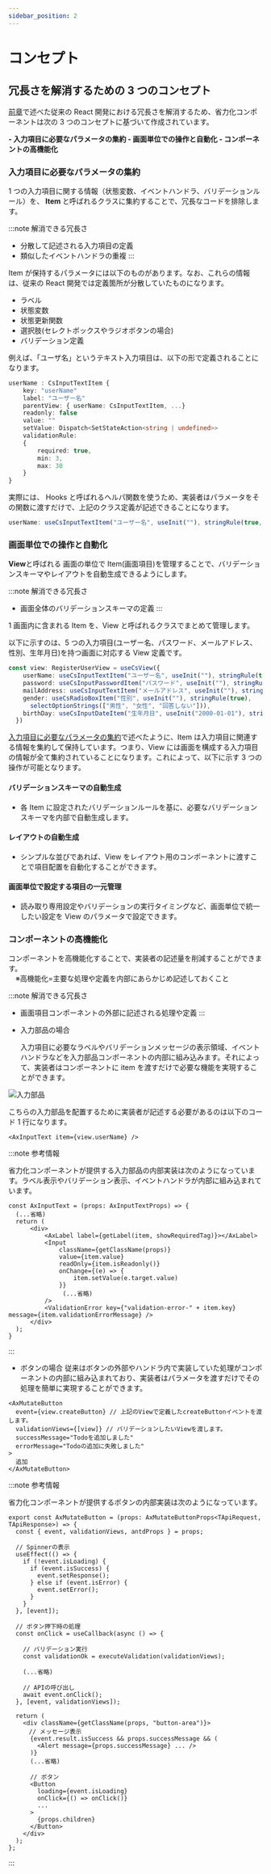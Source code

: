 ```yaml
---
sidebar_position: 2
---
```


# コンセプト

## 冗長さを解消するための 3 つのコンセプト

[前章](./motivation.md)で述べた従来の React 開発における冗長さを解消するため、省力化コンポーネントは次の 3 つのコンセプトに基づいて作成されています。

<strong>
- 入力項目に必要なパラメータの集約
- 画面単位での操作と自動化
- コンポーネントの高機能化
</strong>

### 入力項目に必要なパラメータの集約

1 つの入力項目に関する情報（状態変数、イベントハンドラ、バリデーションルール）を、<strong> Item </strong>と呼ばれるクラスに集約することで、冗長なコードを排除します。

:::note 解消できる冗長さ

- 分散して記述される入力項目の定義
- 類似したイベントハンドラの重複
  :::

Item が保持するパラメータには以下のものがあります。なお、これらの情報は、従来の React 開発では定義箇所が分散していたものになります。

- ラベル
- 状態変数
- 状態更新関数
- 選択肢(セレクトボックスやラジオボタンの場合)
- バリデーション定義

例えば、「ユーザ名」というテキスト入力項目は、以下の形で定義されることになります。

```Typescript
userName : CsInputTextItem {
    key: "userName"
    label: "ユーザー名"
    parentView: { userName: CsInputTextItem, ...}
    readonly: false
    value: ""
    setValue: Dispatch<SetStateAction<string | undefined>>
    validationRule:
    {
        required: true,
        min: 3,
        max: 30
    }
}
```

実際には、 Hooks と呼ばれるヘルパ関数を使うため、実装者はパラメータをその関数に渡すだけで、上記のクラス定義が記述できることになります。

```Typescript
userName: useCsInputTextItem("ユーザー名", useInit(""), stringRule(true, 3, 30))
```

### 画面単位での操作と自動化

<strong>View</strong>と呼ばれる 画面の単位で Item(画面項目)を管理することで、バリデーションスキーマやレイアウトを自動生成できるようにします。

:::note 解消できる冗長さ

- 画面全体のバリデーションスキーマの定義
  :::

1 画面内に含まれる Item を、View と呼ばれるクラスでまとめて管理します。

以下に示すのは、5 つの入力項目(ユーザー名、パスワード、メールアドレス、性別、生年月日)を持つ画面に対応する View 定義です。

```Typescript
const view: RegisterUserView = useCsView({
    userName: useCsInputTextItem("ユーザー名", useInit(""), stringRule(true, 3, 30)),
    password: useCsInputPasswordItem("パスワード", useInit(""), stringRule(true, 8, 16)),
    mailAddress: useCsInputTextItem("メールアドレス", useInit(""), stringRule(true, 8, 20)),
    gender: useCsRadioBoxItem("性別", useInit(""), stringRule(true),
      selectOptionStrings(["男性", "女性", "回答しない"])),
    birthDay: useCsInputDateItem("生年月日", useInit("2000-01-01"), stringRule(true)),
  })
```

[入力項目に必要なパラメータの集約](#入力項目に必要なパラメータの集約)で述べたように、Item は入力項目に関連する情報を集約して保持しています。つまり、View には画面を構成する入力項目の情報が全て集約されていることになります。これによって、以下に示す 3 つの操作が可能となります。

#### バリデーションスキーマの自動生成

- 各 Item に設定されたバリデーションルールを基に、必要なバリデーションスキーマを内部で自動生成します。

#### レイアウトの自動生成

- シンプルな並びであれば、View をレイアウト用のコンポーネントに渡すことで項目配置を自動化することができます。

#### 画面単位で設定する項目の一元管理

- 読み取り専用設定やバリデーションの実行タイミングなど、画面単位で統一したい設定を View のパラメータで設定できます。

### コンポーネントの高機能化

コンポーネントを高機能化することで、実装者の記述量を削減することができます。  
　※高機能化=主要な処理や定義を内部にあらかじめ記述しておくこと

:::note 解消できる冗長さ

- 画面項目コンポーネントの外部に記述される処理や定義
  :::

- 入力部品の場合

  入力項目に必要なラベルやバリデーションメッセージの表示領域、イベントハンドラなどを入力部品コンポーネントの内部に組み込みます。それによって、実装者はコンポーネントに item を渡すだけで必要な機能を実現することができます。

![入力部品](/img/input-form.PNG)

こちらの入力部品を配置するために実装者が記述する必要があるのは以下のコード 1 行になります。

```tsx
<AxInputText item={view.userName} />
```

:::note 参考情報

省力化コンポーネントが提供する入力部品の内部実装は次のようになっています。ラベル表示やバリデーション表示、イベントハンドラが内部に組み込まれています。

```tsx
const AxInputText = (props: AxInputTextProps) => {
  (...省略)
  return (
      <div>
          <AxLabel label={getLabel(item, showRequiredTag)}></AxLabel>
          <Input
              className={getClassName(props)}
              value={item.value}
              readOnly={item.isReadonly()}
              onChange={(e) => {
                  item.setValue(e.target.value)
              }}
               (...省略)
          />
          <ValidationError key={"validation-error-" + item.key} message={item.validationErrorMessage} />
      </div>
  );
}
```

:::

- ボタンの場合
  従来はボタンの外部やハンドラ内で実装していた処理がコンポーネントの内部に組み込まれており、実装者はパラメータを渡すだけでその処理を簡単に実現することができます。

```tsx
<AxMutateButton
  event={view.createButton} // 上記のViewで定義したcreateButtonイベントを渡します。
  validationViews={[view]} // バリデーションしたいViewを渡します。
  successMessage="Todoを追加しました"
  errorMessage="Todoの追加に失敗しました"
>
  追加
</AxMutateButton>
```

:::note 参考情報

省力化コンポーネントが提供するボタンの内部実装は次のようになっています。

```tsx
export const AxMutateButton = (props: AxMutateButtonProps<TApiRequest, TApiResponse>) => {
  const { event, validationViews, antdProps } = props;

  // Spinnerの表示
  useEffect(() => {
    if (!event.isLoading) {
      if (event.isSuccess) {
        event.setResponse();
      } else if (event.isError) {
        event.setError();
      }
    }
  }, [event]);

  // ボタン押下時の処理
  const onClick = useCallback(async () => {

    // バリデーション実行
    const validationOk = executeValidation(validationViews);

    (...省略)

    // APIの呼び出し
    await event.onClick();
  }, [event, validationViews]);

  return (
    <div className={getClassName(props, "button-area")}>
    　// メッセージ表示
      {event.result.isSuccess && props.successMessage && (
        <Alert message={props.successMessage} ... />
      )}
      (...省略)

      // ボタン
      <Button
        loading={event.isLoading}
        onClick={() => onClick()}
        ...
      >
        {props.children}
      </Button>
    </div>
  );
};
```

:::
